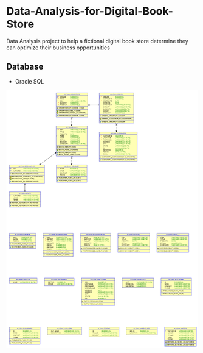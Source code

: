 # Data-Analysis-for-Digital-Book-Store
Data Analysis project to help a fictional digital book store determine they can optimize their business opportunities

Database
------------
* Oracle SQL
<a href= "https://github.com/alysharobinson/Data-Analysis-for-Digital-Book-Store/blob/main/Relationships.png">
  <img src="https://github.com/alysharobinson/Data-Analysis-for-Digital-Book-Store/blob/main/Relationships.png"/>
